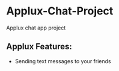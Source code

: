 # Applux-Chat-Project
Applux chat app project

## Applux Features:
- Sending text messages to your friends
